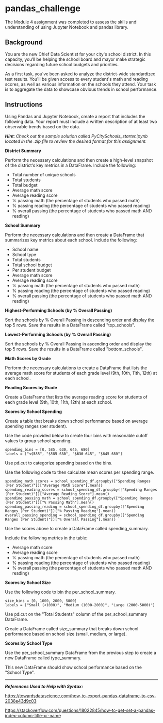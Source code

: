 # pandas_challenge
The Module 4 assignment was completed to assess the skills and understanding of using Jupyter Notebook and pandas library.

## Background
You are the new Chief Data Scientist for your city's school district. In this capacity, you'll be helping the school board and mayor make strategic decisions regarding future school budgets and priorities.

As a first task, you've been asked to analyze the district-wide standardized test results. You'll be given access to every student's math and reading scores, as well as various information on the schools they attend. Your task is to aggregate the data to showcase obvious trends in school performance.

## Instructions
Using Pandas and Jupyter Notebook, create a report that includes the following data. Your report must include a written description of at least two observable trends based on the data.

_**Hint**: Check out the sample solution called PyCitySchools_starter.ipynb located in the .zip file to review the desired format for this assignment._

**District Summary**

Perform the necessary calculations and then create a high-level snapshot of the district's key metrics in a DataFrame.
Include the following:

* Total number of unique schools
* Total students
* Total budget
* Average math score
* Average reading score
* % passing math (the percentage of students who passed math)
* % passing reading (the percentage of students who passed reading)
* % overall passing (the percentage of students who passed math AND reading)

**School Summary**

Perform the necessary calculations and then create a DataFrame that summarizes key metrics about each school.
Include the following:

* School name
* School type
* Total students
* Total school budget
* Per student budget
* Average math score
* Average reading score
* % passing math (the percentage of students who passed math)
* % passing reading (the percentage of students who passed reading)
* % overall passing (the percentage of students who passed math AND reading)

**Highest-Performing Schools (by % Overall Passing)**

Sort the schools by % Overall Passing in descending order and display the top 5 rows. Save the results in a DataFrame called "top_schools".

**Lowest-Performing Schools (by % Overall Passing)**

Sort the schools by % Overall Passing in ascending order and display the top 5 rows. Save the results in a DataFrame called "bottom_schools".

**Math Scores by Grade**

Perform the necessary calculations to create a DataFrame that lists the average math score for students of each grade level (9th, 10th, 11th, 12th) at each school.

**Reading Scores by Grade**

Create a DataFrame that lists the average reading score for students of each grade level (9th, 10th, 11th, 12th) at each school.

**Scores by School Spending**

Create a table that breaks down school performance based on average spending ranges (per student).

Use the code provided below to create four bins with reasonable cutoff values to group school spending.
```
spending_bins = [0, 585, 630, 645, 680]
labels = ["<$585", "$585-630", "$630-645", "$645-680"]
```
Use pd.cut to categorize spending based on the bins.

Use the following code to then calculate mean scores per spending range.
```
spending_math_scores = school_spending_df.groupby(["Spending Ranges (Per Student)"])["Average Math Score"].mean()
spending_reading_scores = school_spending_df.groupby(["Spending Ranges (Per Student)"])["Average Reading Score"].mean()
spending_passing_math = school_spending_df.groupby(["Spending Ranges (Per Student)"])["% Passing Math"].mean()
spending_passing_reading = school_spending_df.groupby(["Spending Ranges (Per Student)"])["% Passing Reading"].mean()
overall_passing_spending = school_spending_df.groupby(["Spending Ranges (Per Student)"])["% Overall Passing"].mean()
```
Use the scores above to create a DataFrame called spending_summary.

Include the following metrics in the table:

* Average math score
* Average reading score
* % passing math (the percentage of students who passed math)
* % passing reading (the percentage of students who passed reading)
* % overall passing (the percentage of students who passed math AND reading)

**Scores by School Size**

Use the following code to bin the per_school_summary.
```
size_bins = [0, 1000, 2000, 5000]
labels = ["Small (<1000)", "Medium (1000-2000)", "Large (2000-5000)"]
```
Use pd.cut on the "Total Students" column of the per_school_summary DataFrame.

Create a DataFrame called size_summary that breaks down school performance based on school size (small, medium, or large).

**Scores by School Type**

Use the per_school_summary DataFrame from the previous step to create a new DataFrame called type_summary.

This new DataFrame should show school performance based on the "School Type".

---

**_References Used to Help with Syntax:_**

https://towardsdatascience.com/how-to-export-pandas-dataframe-to-csv-2038e43d9c03 

https://stackoverflow.com/questions/18022845/how-to-get-set-a-pandas-index-column-title-or-name


